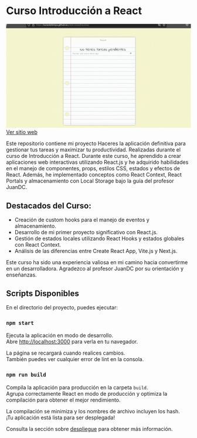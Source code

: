 # Curso Introducción a React

<img src="https://raw.githubusercontent.com/LuciaNishimiya/platzi-cosas/curso-react-intro/assets/todo.gif" width="600px" alt="Haceres app">
<a href="https://lucianishimiya.github.io/platzi-cosas/haceres/">Ver sitio web</a>


Este repositorio contiene mi proyecto Haceres la aplicación definitiva para gestionar tus tareas y maximizar tu productividad. Realizadas durante el curso de Introducción a React. Durante este curso, he aprendido a crear aplicaciones web interactivas utilizando React.js y he adquirido habilidades en el manejo de componentes, props, estilos CSS, estados y efectos de React. Además, he implementado conceptos como React Context, React Portals y almacenamiento con Local Storage bajo la guía del profesor JuanDC.

## Destacados del Curso:

- Creación de custom hooks para el manejo de eventos y almacenamiento.
- Desarrollo de mi primer proyecto significativo con React.js.
- Gestión de estados locales utilizando React Hooks y estados globales con React Context.
- Análisis de las diferencias entre Create React App, Vite.js y Next.js.

Este curso ha sido una experiencia valiosa en mi camino hacia convertirme en un desarrolladora. Agradezco al profesor JuanDC por su orientación y enseñanzas.

## Scripts Disponibles

En el directorio del proyecto, puedes ejecutar:

### `npm start`

Ejecuta la aplicación en modo de desarrollo.\
Abre [http://localhost:3000](http://localhost:3000) para verla en tu navegador.

La página se recargará cuando realices cambios.\
También puedes ver cualquier error de lint en la consola.

### `npm run build`

Compila la aplicación para producción en la carpeta `build`.\
Agrupa correctamente React en modo de producción y optimiza la compilación para obtener el mejor rendimiento.

La compilación se minimiza y los nombres de archivo incluyen los hash.\
¡Tu aplicación está lista para ser desplegada!

Consulta la sección sobre [despliegue](https://facebook.github.io/create-react-app/docs/deployment) para obtener más información.

